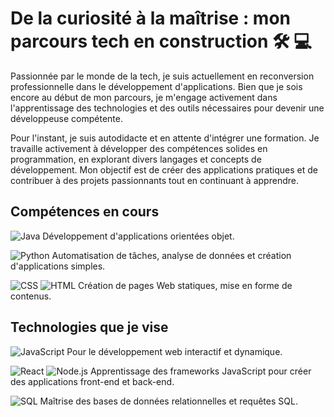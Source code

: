 # De la curiosité à la maîtrise : mon parcours tech en construction 🛠️ 💻


Passionnée par le monde de la tech, je suis actuellement en reconversion professionnelle dans le développement d'applications. 
Bien que je sois encore au début de mon parcours, je m'engage activement dans l'apprentissage des technologies et des outils nécessaires pour devenir une développeuse compétente.  

Pour l'instant, je suis autodidacte et en attente d'intégrer une formation. Je travaille activement à développer des compétences solides en programmation, en explorant divers langages et concepts de développement. 
Mon objectif est de créer des applications pratiques et de contribuer à des projets passionnants tout en continuant à apprendre. 


## Compétences en cours
 
![Java](https://img.shields.io/badge/Java-ED8B00?style=for-the-badge&logo=java&logoColor=white)  Développement d'applications orientées objet.

![Python](https://img.shields.io/badge/Python-3776AB?style=for-the-badge&logo=python&logoColor=white)   Automatisation de tâches, analyse de données et création d'applications simples.

![CSS](https://img.shields.io/badge/CSS3-1572B6?style=for-the-badge&logo=css3&logoColor=white) ![HTML](https://img.shields.io/badge/HTML5-E34F26?style=for-the-badge&logo=html5&logoColor=white)  Création de pages Web statiques, mise en forme de contenus.

## Technologies que je vise

![JavaScript](https://img.shields.io/badge/JavaScript-F7DF1E?style=for-the-badge&logo=javascript&logoColor=black)  Pour le développement web interactif et dynamique.

![React](https://img.shields.io/badge/React-61DAFB?style=for-the-badge&logo=react&logoColor=black) ![Node.js](https://img.shields.io/badge/Node.js-339933?style=for-the-badge&logo=nodedotjs&logoColor=white)
  Apprentissage des frameworks JavaScript pour créer des applications front-end et back-end.

![SQL](https://img.shields.io/badge/SQL-003B57?style=for-the-badge&logo=postgresql&logoColor=white)  Maîtrise des bases de données relationnelles et requêtes SQL.


